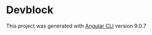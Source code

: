 # Devblock

This project was generated with [Angular CLI](https://github.com/angular/angular-cli) version 9.0.7


